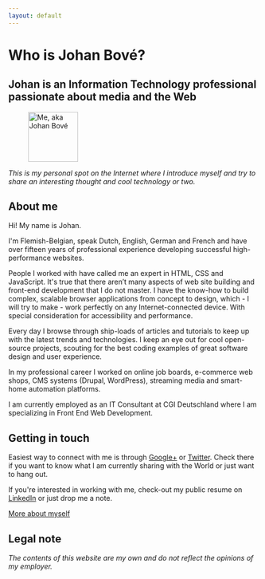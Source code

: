 ```yaml
---
layout: default
---
```


# Who is Johan Bové?

## Johan is an Information Technology professional passionate about media and the Web

<figure class="avatar" title="Johan in 2012"><img src="//www.gravatar.com/avatar/4554cca5bb71b81cad02162b4473a226?s=100" alt="Me, aka Johan Bové" width="100" height="100"></figure>

*This is my personal spot on the Internet where I introduce myself and try to share an interesting thought and cool technology or two.*

## About me

Hi! My name is Johan.

I'm Flemish-Belgian, speak Dutch, English, German and French and have over fifteen years of professional experience developing successful high-performance websites.

People I worked with have called me an expert in HTML, CSS and JavaScript. It's true that there aren’t many aspects of web site building and front-end development that I do not master. I have the know-how to build complex, scalable browser applications from concept to design, which - I will try to make - work perfectly on any Internet-connected device. With special consideration for accessibility and performance.

Every day I browse through ship-loads of articles and tutorials to keep up with the latest trends and technologies. I keep an eye out for cool open-source projects, scouting for the best coding examples of great software design and user experience.

In my professional career I worked on online job boards, e-commerce web shops, CMS systems (Drupal, WordPress), streaming media and smart-home automation platforms.

I am currently employed as an IT Consultant at CGI Deutschland where I am specializing in Front End Web Development.

## Getting in touch

Easiest way to connect with me is through [Google+](//plus.google.com/u/0/+JohanBové) or [Twitter](//twitter.com/johanbove). Check there if you want to know what I am currently sharing with the World or just want to hang out.

If you're interested in working with me, check-out my public resume on [LinkedIn](//de.linkedin.com/in/johanbove) or just drop me a note.

[More about myself](/about)

## Legal note

*The contents of this website are my own and do not reflect the opinions of my employer.*